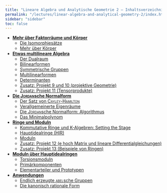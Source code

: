 ```yaml
---
title: "Lineare Algebra und Analytische Geometrie 2 – Inhaltsverzeichnis"
permalink: "/lectures/linear-algebra-and-analytical-geometry-2/index.html"
sidebar: "sidebar"
toc: false
---
```


* **[Mehr über Faktorräume und Körper](/class-notes/lectures/linear-algebra-and-analytical-geometry-2/mehr-ueber-faktorraeume-und-koerper.html)**
  * [Die Isomorphiesätze](/class-notes/lectures/linear-algebra-and-analytical-geometry-2/mehr-ueber-faktorraeume-und-koerper.html#die-isomorphiesaetze)
  * [Mehr über Körper](/class-notes/lectures/linear-algebra-and-analytical-geometry-2/mehr-ueber-faktorraeume-und-koerper.html#mehr-ueber-koerper)
* **[Etwas multilineare Algebra](/class-notes/lectures/linear-algebra-and-analytical-geometry-2/etwas-multilineare-algebra.html)**
  * [Der Dualraum](/class-notes/lectures/linear-algebra-and-analytical-geometry-2/etwas-multilineare-algebra.html#der-dualraum)
  * [Bilinearformen](/class-notes/lectures/linear-algebra-and-analytical-geometry-2/etwas-multilineare-algebra.html#bilinearformen)
  * [Symmetrische Gruppen](/class-notes/lectures/linear-algebra-and-analytical-geometry-2/etwas-multilineare-algebra.html#symmetrische-gruppen)
  * [Multilinearformen](/class-notes/lectures/linear-algebra-and-analytical-geometry-2/etwas-multilineare-algebra.html#multilinearformen)
  * [Determinanten](/class-notes/lectures/linear-algebra-and-analytical-geometry-2/etwas-multilineare-algebra.html#determinanten)
  * [Zusatz: Projekt 9 und 10 (projektive Geometrie)](/class-notes/lectures/linear-algebra-and-analytical-geometry-2/etwas-multilineare-algebra.html#zusatz-projekt-9-und-10-projektive-geometrie)
  * [Zusatz: Projekt 11 (Tensorprodukte)](/class-notes/lectures/linear-algebra-and-analytical-geometry-2/etwas-multilineare-algebra.html#zusatz-projekt-11-tensorprodukte)
* **[Die <span style="font-variant: small-caps;">Jordan</span>sche Normalform](/class-notes/lectures/linear-algebra-and-analytical-geometry-2/die-jordansche-normalform.html)**
  * [Der Satz von <span style="font-variant: small-caps;">Cayley</span>-<span style="font-variant: small-caps;">Hamilton</span>](/class-notes/lectures/linear-algebra-and-analytical-geometry-2/die-jordansche-normalform.html#der-satz-von-cayley-hamilton)
  * [Verallgemeinerte Eigenräume](/class-notes/lectures/linear-algebra-and-analytical-geometry-2/die-jordansche-normalform.html#verallgemeinerte-eigenraeume)
  * [Die <span style="font-variant: small-caps;">Jordan</span>sche Normalform: Algorithmus](/class-notes/lectures/linear-algebra-and-analytical-geometry-2/die-jordansche-normalform.html#die-jordansche-normalform-algorithmus)
  * [Das Minimalpolynom](/class-notes/lectures/linear-algebra-and-analytical-geometry-2/die-jordansche-normalform.html#das-minimalpolynom)
* **[Ringe und Moduln](/class-notes/lectures/linear-algebra-and-analytical-geometry-2/ringe-und-moduln.html)**
  * [Kommutative Ringe und K-Algebren: Setting the Stage](/class-notes/lectures/linear-algebra-and-analytical-geometry-2/ringe-und-moduln.html#kommutative-ringe-und-k-algebren-setting-the-stage)
  * [Hauptidealringe (HIR)](/class-notes/lectures/linear-algebra-and-analytical-geometry-2/ringe-und-moduln.html#hauptidealringe-hir)
  * [Moduln](/class-notes/lectures/linear-algebra-and-analytical-geometry-2/ringe-und-moduln.html#moduln)
  * [Zusatz: Projekt 12 (e hoch Matrix und lineare Differentialgleichungen)](/class-notes/lectures/linear-algebra-and-analytical-geometry-2/ringe-und-moduln.html#zusatz-projekt-12-e-hoch-matrix-und-lineare-differentialgleichungen)
  * [Zusatz: Projekt 13 (Beispiele von Ringen)](/class-notes/lectures/linear-algebra-and-analytical-geometry-2/ringe-und-moduln.html#zusatz-projekt-13-beispiele-von-ringen)
* **[Moduln über Hauptidealringen](/class-notes/lectures/linear-algebra-and-analytical-geometry-2/moduln-ueber-hauptidealringen.html)**
  * [Torsionsmoduln](/class-notes/lectures/linear-algebra-and-analytical-geometry-2/moduln-ueber-hauptidealringen.html#torsionsmoduln)
  * [Primärkomponenten](/class-notes/lectures/linear-algebra-and-analytical-geometry-2/moduln-ueber-hauptidealringen.html#primaerkomponenten)
  * [Elementarteiler und Prototypen](/class-notes/lectures/linear-algebra-and-analytical-geometry-2/moduln-ueber-hauptidealringen.html#elementarteiler-und-prototypen)
* **[Anwendungen](/class-notes/lectures/linear-algebra-and-analytical-geometry-2/anwendungen.html)**
  * [Endlich erzeugte <span style="font-variant: small-caps;">abel</span>sche Gruppen](/class-notes/lectures/linear-algebra-and-analytical-geometry-2/anwendungen.html#endlich-erzeugte-abelsche-gruppen)
  * [Die kanonisch rationale Form](/class-notes/lectures/linear-algebra-and-analytical-geometry-2/anwendungen.html#die-kanonisch-rationale-form)
